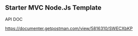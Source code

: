 ## Starter MVC Node.Js Template



API DOC 


https://documenter.getpostman.com/view/5816310/SWECXbKP
